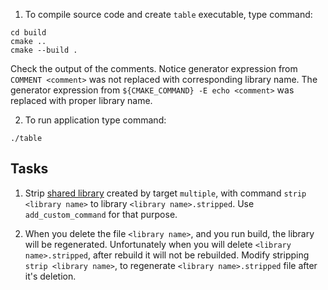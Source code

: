 1. To compile source code and create `table` executable, type command:
```
cd build
cmake ..
cmake --build .
```
  Check the output of the comments. Notice generator expression from `COMMENT <comment>` was not replaced with corresponding library name. The generator expression from `${CMAKE_COMMAND} -E echo <comment>` was replaced with proper library name.

2. To run application type command:

```
./table
```


## Tasks

1. Strip [shared library](https://en.wikipedia.org/wiki/Library_(computing)#Shared_libraries) created by target `multiple`, with command `strip <library name>` to library `<library name>.stripped`. Use `add_custom_command` for that purpose.

2. When you delete the file `<library name>`, and you run build, the library will be regenerated. Unfortunately when you will delete `<library name>.stripped`, after rebuild it will not be rebuilded.
Modify stripping `strip <library name>`, to regenerate `<library name>.stripped` file after it's deletion.
